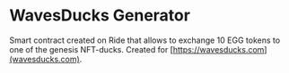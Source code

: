 # WavesDucks Generator

Smart contract created on Ride that allows to exchange 10 EGG tokens to one of the genesis NFT-ducks. Created for [https://wavesducks.com](wavesducks.com).
